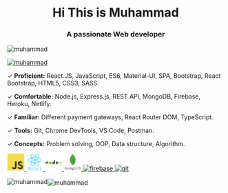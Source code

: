 <h1 align="center">Hi This is Muhammad</h1>
<h3 align="center">A passionate Web developer </h3>

<p align="left"> <img src="https://komarev.com/ghpvc/?username=ajauntor&label=Profile%20views&color=0e75b6&style=flat" alt="muhammad" /> </p>

<p align="left"> <a href="https://twitter.com/Muhamma21037073" target="blank"><img src="https://img.shields.io/twitter/follow/Muhamma21037073?logo=twitter&style=for-the-badge" alt="muhammad" /></a> </p>


✓ __Proficient:__ React.JS, JavaScript, ES6, Material-UI, SPA, Bootstrap, React Bootstrap, HTML5, CSS3, SASS.

✓ __Comfortable:__ Node.js, Express.js, REST API, MongoDB, Firebase, Heroku, Netlify.

✓ __Familiar:__ Different payment gateways, React Router DOM, TypeScript.

✓ __Tools:__ Git, Chrome DevTools, VS Code, Postman.

✓ __Concepts:__ Problem solving, OOP, Data structure, Algorithm.

<p align="left"> <a href="https://developer.mozilla.org/en-US/docs/Web/JavaScript" target="_blank"> <img src="https://raw.githubusercontent.com/devicons/devicon/master/icons/javascript/javascript-original.svg" alt="javascript" width="40" height="40"/> </a> <a href="https://reactjs.org/" target="_blank"> <img src="https://raw.githubusercontent.com/devicons/devicon/master/icons/react/react-original-wordmark.svg" alt="react" width="40" height="40"/> </a> <a href="https://nodejs.org" target="_blank"> <img src="https://raw.githubusercontent.com/devicons/devicon/master/icons/nodejs/nodejs-original-wordmark.svg" alt="nodejs" width="40" height="40"/> </a>  <a href="https://www.mongodb.com/" target="_blank"> <img src="https://raw.githubusercontent.com/devicons/devicon/master/icons/mongodb/mongodb-original-wordmark.svg" alt="mongodb" width="40" height="40"/>  </a>  <a href="https://firebase.google.com/" target="_blank"> <img src="https://www.vectorlogo.zone/logos/firebase/firebase-icon.svg" alt="firebase" width="40" height="40"/> </a> <a href="https://git-scm.com/" target="_blank"> <img src="https://www.vectorlogo.zone/logos/git-scm/git-scm-icon.svg" alt="git" width="40" height="40"/> </a></p>

<p><img align="left" src="https://github-readme-stats.vercel.app/api/top-langs?username=Muhammad-Alamin01&show_icons=true&locale=en&layout=compact" alt="muhammad" /></p>
<p><img align="center" src="https://github-readme-streak-stats.herokuapp.com/?user=Muhammad-Alamin01&" alt="muhammad" /></p>
